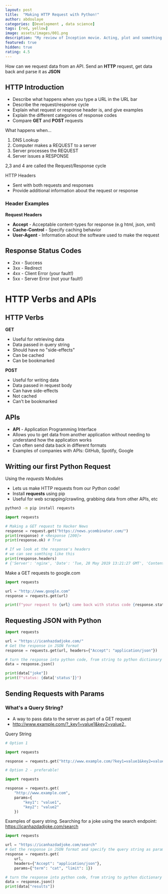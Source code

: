 ```yaml
---
layout: post
title:  "Making HTTP Request with Python!"
author: abdoulaye
categories: [Development , data science]
tags: [red, yellow]
image: assets/images/001.png
description: "My review of Inception movie. Acting, plot and something else in this short description."
featured: true
hidden: true
rating: 4.5
---
```

How can we request data from an API.
Send an **HTTP** request, get data back and parse it as **JSON**

## HTTP Introduction 
- Describe what happens when you type a URL in the URL bar
- Describe the request/response cycle
- Explain what request or response header is, and give examples
- Explain the different categories of response codes
- Compare **GET** and **POST** requests
 
What happens when...
1. DNS Lookup
2. Computer makes a REQUEST to a server
3. Server processes the REQUEST
4. Server issues a RESPONSE

2,3 and 4 are called the Request/Response cycle

HTTP Headers 

- Sent with both requests and responses
- Provide additional information about the request or response

### Header Examples
**Request Headers**
- **Accept** - Acceptable content-types for response (e.g html, json, xml)
- **Cache-Control** - Specify caching behavior 
- **User-Agent** - Information about the software used to 
make the request


## Response Status Codes
- 2xx - Success
- 3xx - Redirect
- 4xx - Client Error (your fault!)
- 5xx - Server Error (not your fault!)


# HTTP Verbs and APIs

## HTTP Verbs

**GET**
- Useful for retrieving data
- Data passed in query string
- Should have no "side-effects"
- Can be cached
- Can be bookmarked

**POST**
- Useful for writing data
- Data passed in request body 
- Can have side-effects
- Not cached
- Can't be bookmarked


## APIs
- **API**   - Application Programming Interface
- Allows you to get data from another application without
needing to understand how the application works
- Can often send data back in different formats
- Examples of companies with APIs: GitHub, Spotify, Google


## Writting our first Python Request

Using the _requests_ Modules

- Lets us make HTTP requests from our Python code!
- Install **requests** using pip 
- Useful for web scrapping/crawling, grabbing data from other APIs, etc

```bash
python3 -m pip install requests
```

```python
import requests

# Making a GET request to Hacker News
response = request.get("https://news.ycombinator.com/")
print(response) # <Response [200]>
print(response.ok) # True

# If we look at the response's headers
# we can see somthing like this
print(response.headers)
# {'Server': 'nginx', 'Date': 'Tue, 28 May 2019 13:21:27 GMT', 'Content-Type': 'text/html; charset=utf-8', 'Transfer-Encoding': 'chunked', 'Connection': 'keep-alive', 'Vary': 'Accept-Encoding', 'Cache-Control': 'private; max-age=0', 'X-Frame-Options': 'DENY', 'X-Content-Type-Options': 'nosniff', 'X-XSS-Protection': '1; mode=block', 'Referrer-Policy': 'origin', 'Strict-Transport-Security': 'max-age=31556900', 'Content-Security-Policy': "default-src 'self'; script-src 'self' 'unsafe-inline' https://www.google.com/recaptcha/ https://www.gstatic.com/recaptcha/ https://cdnjs.cloudflare.com/; frame-src 'self' https://www.google.com/recaptcha/; style-src 'self' 'unsafe-inline'", 'Content-Encoding': 'gzip'}
```

Make a GET requests to google.com

```python 
import requests

url = "http://www.google.com"
response = requests.get(url)

print(f"your request to {url} came back with status code {response.status_code}")
```

## Requesting JSON with Python 

```python
import requests

url = "https://icanhazdadjoke.com/"
# Get the response in JSON format
response = requests.get(url, headers={"Accept": "application/json"})

# turn the response into python code, from string to python dictionary
data = response.json()

print(data["joke"])
print(f"status: {data['status']}")
```

## Sending Requests with Params

### What's a Query String?

- A way to pass data to the server as part of a GET request
- http://www.example.com/?_key1=value1&key2=value2_


Query String 

```python 
# Option 1

import requests

response = requests.get("http://www.example.com/?key1=value1&key2=value2")
```
```python 
# Option 2 - preferable!

import requests

response = requests.get(
    "http://www.example.com",
    params={
        "key1": "value1",
        "key2": "value2"
    })
```
Examples of query string.
Searching for a joke using the search endpoint: https://icanhazdadjoke.com/search

```python
import requests

url = "https://icanhazdadjoke.com/search"
# Get the response in JSON format and specify the query string as params
response = requests.get(
    url, 
    headers={"Accept": "application/json"},
    params={"term": "cat", "limit": 1})

# turn the response into python code, from string to python dictionary
data = response.json()
print(data["results"])
```



